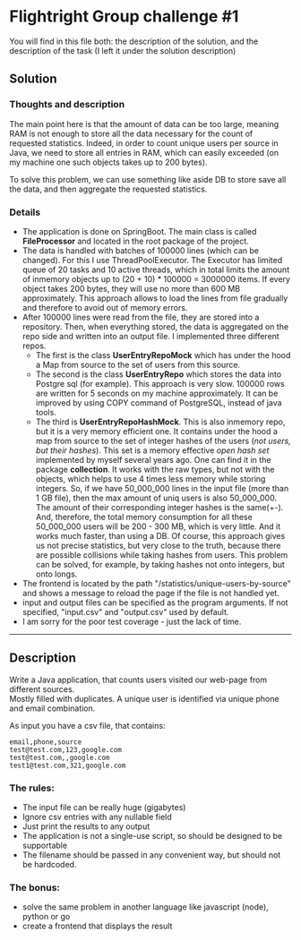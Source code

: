 # Flightright Group challenge #1

You will find in this file both: the description of the solution, and the description of the task (I left it under the
solution description)

## Solution

### Thoughts and description

The main point here is that the amount of data can be too large, meaning RAM is not enough to store all the data
necessary for the count of requested statistics. Indeed, in order to count unique users per source in Java, we need to
store all entries in RAM, which can easily exceeded (on my machine one such objects takes up to 200 bytes).

To solve this problem, we can use something like aside DB to store save all the data, and then aggregate the requested
statistics.

### Details

- The application is done on SpringBoot. The main class is called **FileProcessor** and located in the root package of
  the project.
- The data is handled with batches of 100000 lines (which can be changed). For this I use ThreadPoolExecutor. The
  Executor has limited queue of 20 tasks and 10 active threads, which in total limits the amount of inmemory objects up
  to (20 + 10) * 100000 = 3000000 items. If every object takes 200 bytes, they will use no more than 600 MB
  approximately. This approach allows to load the lines from file gradually and therefore to avoid out of memory errors.
- After 100000 lines were read from the file, they are stored into a repository. Then, when everything stored, the data
  is aggregated on the repo side and written into an output file. I implemented three different repos.
    - The first is the class **UserEntryRepoMock** which has under the hood a Map from source to the set of users from
      this source.
    - The second is the class **UserEntryRepo** which stores the data into Postgre sql (for example). This approach is
      very slow. 100000 rows are written for 5 seconds on my machine approximately. It can be improved by using COPY
      command of PostgreSQL, instead of java tools.
    - The third is **UserEntryRepoHashMock**. This is also inmemory repo, but it is a very memory efficient one. It contains
      under the hood a map from source to the set of integer hashes of the users (*not users, but their hashes*). This
      set is a memory effective *open hash set* implemented by myself several years ago. One can find it in the
      package **collection**. It works with the raw types, but not with the objects, which helps to use 4 times less
      memory while storing integers. So, if we have 50_000_000 lines in the input file (more than 1 GB file), then the
      max amount of uniq users is also 50_000_000. The amount of their corresponding integer hashes is the same(+-).
      And, therefore, the total memory consumption for all these 50_000_000 users will be 200 - 300 MB, which is very
      little. And it works much faster, than using a DB. Of course, this approach gives us not precise statistics, but
      very close to the truth, because there are possible collisions while taking hashes from users. This problem can be
      solved, for example, by taking hashes not onto integers, but onto longs.
- The frontend is located by the path "/statistics/unique-users-by-source" and shows a message to reload the page if
  the file is not handled yet.
- input and output files can be specified as the program arguments. If not specified, "input.csv" and "output.csv" used
  by default.
- I am sorry for the poor test coverage - just the lack of time.

-------------------------------------------------------------------------

## Description

Write a Java application, that counts users visited our web-page from different sources.  
Mostly filled with duplicates. A unique user is identified via unique phone and email combination.

As input you have a csv file, that contains:

```
email,phone,source
test@test.com,123,google.com
test@test.com,,google.com
test1@test.com,321,google.com
```

### The rules:

- The input file can be really huge (gigabytes)
- Ignore csv entries with any nullable field
- Just print the results to any output
- The application is not a single-use script, so should be designed to be supportable
- The filename should be passed in any convenient way, but should not be hardcoded.

### The bonus:

- solve the same problem in another language like javascript (node), python or go
- create a frontend that displays the result
